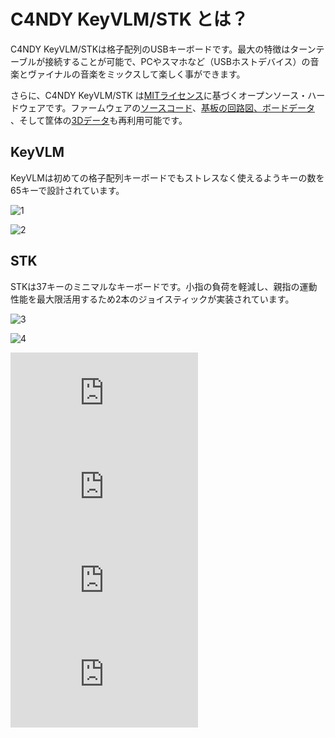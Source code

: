 # C4NDY KeyVLM/STK とは？

C4NDY KeyVLM/STKは格子配列のUSBキーボードです。最大の特徴はターンテーブルが接続することが可能で、PCやスマホなど（USBホストデバイス）の音楽とヴァイナルの音楽をミックスして楽しく事ができます。

さらに、C4NDY KeyVLM/STK は[MITライセンス](https://github.com/yamamo2shun1/C4NDY/blob/main/LICENSE.md)に基づくオープンソース・ハードウェアです。ファームウェアの[ソースコード](https://github.com/yamamo2shun1/C4NDY/tree/main/STM32CubeIDE)、[基板の回路図、ボードデータ](https://github.com/yamamo2shun1/C4NDY/tree/main/KiCad) 、そして筐体の[3Dデータ](https://github.com/yamamo2shun1/C4NDY/tree/main/3Dmodel)も再利用可能です。

## KeyVLM

KeyVLMは初めての格子配列キーボードでもストレスなく使えるようキーの数を65キーで設計されています。

![1](/images/1.png)

![2](/images/2.png)

## STK

STKは37キーのミニマルなキーボードです。小指の負荷を軽減し、親指の運動性能を最大限活用するため2本のジョイスティックが実装されています。

![3](/images/3.png)

![4](/images/4.png)

<iframe class="youtube" src="https://www.youtube.com/embed/TXuELYQbFvI?si=C4ZM-QYwuqbofEQ4" title="YouTube video player" frameborder="0" allow="accelerometer; autoplay; clipboard-write; encrypted-media; gyroscope; picture-in-picture; web-share" referrerpolicy="strict-origin-when-cross-origin" allowfullscreen></iframe>
<br>
<iframe class="youtube" src="https://www.youtube.com/embed/GJj3aiSIqJE?si=5twpRAXy-AmaJDOT" title="YouTube video player" frameborder="0" allow="accelerometer; autoplay; clipboard-write; encrypted-media; gyroscope; picture-in-picture; web-share" referrerpolicy="strict-origin-when-cross-origin" allowfullscreen></iframe>
<br>
<iframe class="youtube" src="https://www.youtube.com/embed/NtcGqJvtMxw?si=YaaeqbSABE9DcXNv" title="YouTube video player" frameborder="0" allow="accelerometer; autoplay; clipboard-write; encrypted-media; gyroscope; picture-in-picture; web-share" referrerpolicy="strict-origin-when-cross-origin" allowfullscreen></iframe>
<br>
<iframe class="youtube" src="https://www.youtube.com/embed/8FVFd6uG3Ts?si=2ghEefk_HB_o5fTh" title="YouTube video player" frameborder="0" allow="accelerometer; autoplay; clipboard-write; encrypted-media; gyroscope; picture-in-picture; web-share" referrerpolicy="strict-origin-when-cross-origin" allowfullscreen></iframe>
